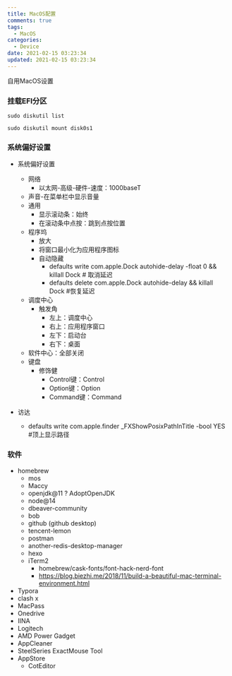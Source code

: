 ```yaml
---
title: MacOS配置
comments: true
tags:
  - MacOS
categories:
  - Device
date: 2021-02-15 03:23:34
updated: 2021-02-15 03:23:34
---
```


自用MacOS设置

<!--more-->

### 挂载EFI分区

`sudo diskutil list`

`sudo diskutil mount disk0s1`

### 系统偏好设置

- 系统偏好设置
  - 网络
    - 以太网-高级-硬件-速度：1000baseT
  - 声音-在菜单栏中显示音量
  - 通用
    - 显示滚动条：始终
    - 在滚动条中点按：跳到点按位置
  - 程序坞
    - 放大
    - 将窗口最小化为应用程序图标
    - 自动隐藏
      - defaults write com.apple.Dock autohide-delay -float 0 && killall Dock   # 取消延迟
      - defaults delete com.apple.Dock autohide-delay && killall Dock   #恢复延迟
  - 调度中心
    - 触发角
      - 左上：调度中心
      - 右上：应用程序窗口
      - 左下：启动台
      - 右下：桌面
  - 软件中心：全部关闭
  - 键盘
    - 修饰健
      - Control键：Control
      - Option键：Option
      - Command键：Command

- 访达
  - defaults write com.apple.finder _FXShowPosixPathInTitle -bool YES    #顶上显示路径

### 软件

- homebrew
  - mos
  - Maccy
  - openjdk@11 ? AdoptOpenJDK
  - node@14
  - dbeaver-community
  - bob
  - github  (github desktop)
  - tencent-lemon
  - postman
  - another-redis-desktop-manager
  - hexo
  - iTerm2
    - homebrew/cask-fonts/font-hack-nerd-font
    - https://blog.biezhi.me/2018/11/build-a-beautiful-mac-terminal-environment.html
- Typora
- clash x
- MacPass
- Onedrive
- IINA
- Logitech
- AMD Power Gadget
- AppCleaner
- SteelSeries ExactMouse Tool
- AppStore
  - CotEditor

